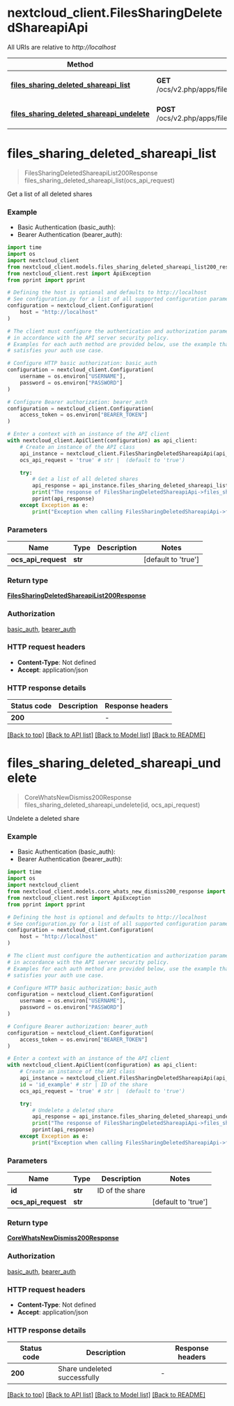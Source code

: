 # nextcloud_client.FilesSharingDeletedShareapiApi

All URIs are relative to *http://localhost*

Method | HTTP request | Description
------------- | ------------- | -------------
[**files_sharing_deleted_shareapi_list**](FilesSharingDeletedShareapiApi.md#files_sharing_deleted_shareapi_list) | **GET** /ocs/v2.php/apps/files_sharing/api/v1/deletedshares | Get a list of all deleted shares
[**files_sharing_deleted_shareapi_undelete**](FilesSharingDeletedShareapiApi.md#files_sharing_deleted_shareapi_undelete) | **POST** /ocs/v2.php/apps/files_sharing/api/v1/deletedshares/{id} | Undelete a deleted share


# **files_sharing_deleted_shareapi_list**
> FilesSharingDeletedShareapiList200Response files_sharing_deleted_shareapi_list(ocs_api_request)

Get a list of all deleted shares

### Example

* Basic Authentication (basic_auth):
* Bearer Authentication (bearer_auth):
```python
import time
import os
import nextcloud_client
from nextcloud_client.models.files_sharing_deleted_shareapi_list200_response import FilesSharingDeletedShareapiList200Response
from nextcloud_client.rest import ApiException
from pprint import pprint

# Defining the host is optional and defaults to http://localhost
# See configuration.py for a list of all supported configuration parameters.
configuration = nextcloud_client.Configuration(
    host = "http://localhost"
)

# The client must configure the authentication and authorization parameters
# in accordance with the API server security policy.
# Examples for each auth method are provided below, use the example that
# satisfies your auth use case.

# Configure HTTP basic authorization: basic_auth
configuration = nextcloud_client.Configuration(
    username = os.environ["USERNAME"],
    password = os.environ["PASSWORD"]
)

# Configure Bearer authorization: bearer_auth
configuration = nextcloud_client.Configuration(
    access_token = os.environ["BEARER_TOKEN"]
)

# Enter a context with an instance of the API client
with nextcloud_client.ApiClient(configuration) as api_client:
    # Create an instance of the API class
    api_instance = nextcloud_client.FilesSharingDeletedShareapiApi(api_client)
    ocs_api_request = 'true' # str |  (default to 'true')

    try:
        # Get a list of all deleted shares
        api_response = api_instance.files_sharing_deleted_shareapi_list(ocs_api_request)
        print("The response of FilesSharingDeletedShareapiApi->files_sharing_deleted_shareapi_list:\n")
        pprint(api_response)
    except Exception as e:
        print("Exception when calling FilesSharingDeletedShareapiApi->files_sharing_deleted_shareapi_list: %s\n" % e)
```



### Parameters

Name | Type | Description  | Notes
------------- | ------------- | ------------- | -------------
 **ocs_api_request** | **str**|  | [default to &#39;true&#39;]

### Return type

[**FilesSharingDeletedShareapiList200Response**](FilesSharingDeletedShareapiList200Response.md)

### Authorization

[basic_auth](../README.md#basic_auth), [bearer_auth](../README.md#bearer_auth)

### HTTP request headers

 - **Content-Type**: Not defined
 - **Accept**: application/json

### HTTP response details
| Status code | Description | Response headers |
|-------------|-------------|------------------|
**200** |  |  -  |

[[Back to top]](#) [[Back to API list]](../README.md#documentation-for-api-endpoints) [[Back to Model list]](../README.md#documentation-for-models) [[Back to README]](../README.md)

# **files_sharing_deleted_shareapi_undelete**
> CoreWhatsNewDismiss200Response files_sharing_deleted_shareapi_undelete(id, ocs_api_request)

Undelete a deleted share

### Example

* Basic Authentication (basic_auth):
* Bearer Authentication (bearer_auth):
```python
import time
import os
import nextcloud_client
from nextcloud_client.models.core_whats_new_dismiss200_response import CoreWhatsNewDismiss200Response
from nextcloud_client.rest import ApiException
from pprint import pprint

# Defining the host is optional and defaults to http://localhost
# See configuration.py for a list of all supported configuration parameters.
configuration = nextcloud_client.Configuration(
    host = "http://localhost"
)

# The client must configure the authentication and authorization parameters
# in accordance with the API server security policy.
# Examples for each auth method are provided below, use the example that
# satisfies your auth use case.

# Configure HTTP basic authorization: basic_auth
configuration = nextcloud_client.Configuration(
    username = os.environ["USERNAME"],
    password = os.environ["PASSWORD"]
)

# Configure Bearer authorization: bearer_auth
configuration = nextcloud_client.Configuration(
    access_token = os.environ["BEARER_TOKEN"]
)

# Enter a context with an instance of the API client
with nextcloud_client.ApiClient(configuration) as api_client:
    # Create an instance of the API class
    api_instance = nextcloud_client.FilesSharingDeletedShareapiApi(api_client)
    id = 'id_example' # str | ID of the share
    ocs_api_request = 'true' # str |  (default to 'true')

    try:
        # Undelete a deleted share
        api_response = api_instance.files_sharing_deleted_shareapi_undelete(id, ocs_api_request)
        print("The response of FilesSharingDeletedShareapiApi->files_sharing_deleted_shareapi_undelete:\n")
        pprint(api_response)
    except Exception as e:
        print("Exception when calling FilesSharingDeletedShareapiApi->files_sharing_deleted_shareapi_undelete: %s\n" % e)
```



### Parameters

Name | Type | Description  | Notes
------------- | ------------- | ------------- | -------------
 **id** | **str**| ID of the share | 
 **ocs_api_request** | **str**|  | [default to &#39;true&#39;]

### Return type

[**CoreWhatsNewDismiss200Response**](CoreWhatsNewDismiss200Response.md)

### Authorization

[basic_auth](../README.md#basic_auth), [bearer_auth](../README.md#bearer_auth)

### HTTP request headers

 - **Content-Type**: Not defined
 - **Accept**: application/json

### HTTP response details
| Status code | Description | Response headers |
|-------------|-------------|------------------|
**200** | Share undeleted successfully |  -  |

[[Back to top]](#) [[Back to API list]](../README.md#documentation-for-api-endpoints) [[Back to Model list]](../README.md#documentation-for-models) [[Back to README]](../README.md)

